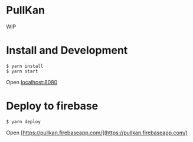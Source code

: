 # PullKan

WIP

# Install and Development

```
$ yarn install
$ yarn start
```

Open [localhost:8080](localhost:8080)

# Deploy to firebase

```
$ yarn deploy
```

Open [https://pullkan.firebaseapp.com/](https://pullkan.firebaseapp.com/)